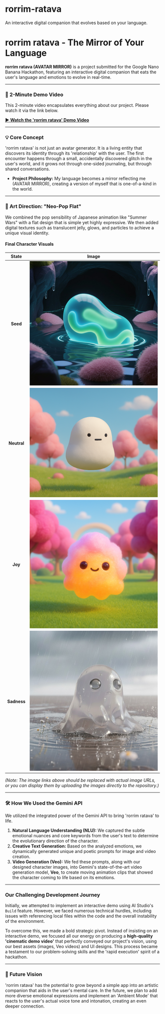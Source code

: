 # rorrim-ratava
An interactive digital companion that evolves based on your language.
# rorrim ratava - The Mirror of Your Language

**rorrim ratava (AVATAR MIRROR)** is a project submitted for the Google Nano Banana Hackathon, featuring an interactive digital companion that eats the user's language and emotions to evolve in real-time.

---

### 🚀 2-Minute Demo Video

This 2-minute video encapsulates everything about our project. Please watch it via the link below.

**[▶️ Watch the 'rorrim ratava' Demo Video](https://youtu.be/w2U5_xQmpLk)**

---

### 💡 Core Concept

'rorrim ratava' is not just an avatar generator. It is a living entity that discovers its identity through its 'relationship' with the user. The first encounter happens through a small, accidentally discovered glitch in the user's world, and it grows not through one-sided journaling, but through shared conversations.

- **Project Philosophy:** My language becomes a mirror reflecting me (AVATAR MIRROR), creating a version of myself that is one-of-a-kind in the world.

---

### 🎨 Art Direction: "Neo-Pop Flat"

We combined the pop sensibility of Japanese animation like "Summer Wars" with a flat design that is simple yet highly expressive. We then added digital textures such as translucent jelly, glows, and particles to achieve a unique visual identity.

#### Final Character Visuals

| State | Image |
| :---: | :---: |
| **Seed** | ![Seed](https://github.com/LEMOplatz/rorrim-ratava/blob/main/seed.png?raw=true) |
| **Neutral** | ![Neutral](https://github.com/LEMOplatz/rorrim-ratava/blob/main/neutral.png?raw=true) |
| **Joy** | ![Joy](https://github.com/LEMOplatz/rorrim-ratava/blob/main/joy.png?raw=true) |
| **Sadness** | ![Sadness](https://github.com/LEMOplatz/rorrim-ratava/blob/main/sadness.png?raw=true) |

*(Note: The image links above should be replaced with actual image URLs, or you can display them by uploading the images directly to the repository.)*

---

### 🛠️ How We Used the Gemini API

We utilized the integrated power of the Gemini API to bring 'rorrim ratava' to life.

1.  **Natural Language Understanding (NLU):** We captured the subtle emotional nuances and core keywords from the user's text to determine the evolutionary direction of the character.
2.  **Creative Text Generation:** Based on the analyzed emotions, we dynamically generated unique and poetic prompts for image and video creation.
3.  **Video Generation (Veo):** We fed these prompts, along with our designed character images, into Gemini's state-of-the-art video generation model, **Veo**, to create moving animation clips that showed the character coming to life based on its emotions.

---

### Our Challenging Development Journey

Initially, we attempted to implement an interactive demo using AI Studio's `Build` feature. However, we faced numerous technical hurdles, including issues with referencing local files within the code and the overall instability of the environment.

To overcome this, we made a bold strategic pivot. Instead of insisting on an interactive demo, we focused all our energy on producing a **high-quality 'cinematic demo video'** that perfectly conveyed our project's vision, using our best assets (images, Veo videos) and UI designs. This process became a testament to our problem-solving skills and the 'rapid execution' spirit of a hackathon.

---

### 🌟 Future Vision

'rorrim ratava' has the potential to grow beyond a simple app into an artistic companion that aids in the user's mental care. In the future, we plan to add more diverse emotional expressions and implement an 'Ambient Mode' that reacts to the user's actual voice tone and intonation, creating an even deeper connection.
